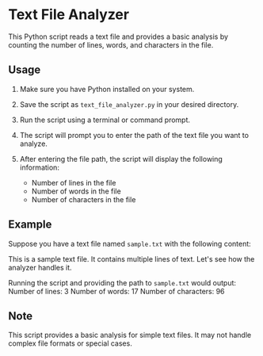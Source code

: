# Text File Analyzer

This Python script reads a text file and provides a basic analysis by counting the number of lines, words, and characters in the file.

## Usage

1. Make sure you have Python installed on your system.

2. Save the script as `text_file_analyzer.py` in your desired directory.

3. Run the script using a terminal or command prompt.

4. The script will prompt you to enter the path of the text file you want to analyze.

5. After entering the file path, the script will display the following information:
   - Number of lines in the file
   - Number of words in the file
   - Number of characters in the file

## Example

Suppose you have a text file named `sample.txt` with the following content:

This is a sample text file.
It contains multiple lines of text.
Let's see how the analyzer handles it.

Running the script and providing the path to `sample.txt` would output:
Number of lines: 3
Number of words: 17
Number of characters: 96

## Note

This script provides a basic analysis for simple text files. It may not handle complex file formats or special cases.
